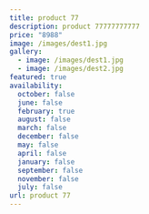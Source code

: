 ```yaml
---
title: product 77
description: product 77777777777
price: "8988"
image: /images/dest1.jpg
gallery:
  - image: /images/dest1.jpg
  - image: /images/dest2.jpg
featured: true
availability:
  october: false
  june: false
  february: true
  august: false
  march: false
  december: false
  may: false
  april: false
  january: false
  september: false
  november: false
  july: false
url: product 77
---
```

